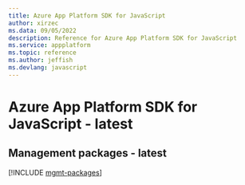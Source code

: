 ```yaml
---
title: Azure App Platform SDK for JavaScript
author: xirzec
ms.data: 09/05/2022
description: Reference for Azure App Platform SDK for JavaScript
ms.service: appplatform
ms.topic: reference
ms.author: jeffish
ms.devlang: javascript
---
```

# Azure App Platform SDK for JavaScript - latest

## Management packages - latest
[!INCLUDE [mgmt-packages](app-platform-mgmt-index.md)]